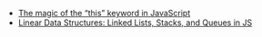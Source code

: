 * [The magic of the “this” keyword in JavaScript](https://medium.freecodecamp.org/the-magic-of-the-this-keyword-in-javascript-ce3ce571013e)
* [Linear Data Structures: Linked Lists, Stacks, and Queues in JS](https://medium.freecodecamp.org/linear-data-structures-linked-lists-stacks-and-queues-in-javascript-a13c7591ad87)
